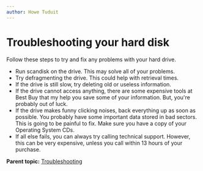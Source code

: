 ```yaml
---
author: Howe Tuduit
---
```


# Troubleshooting your hard disk

Follow these steps to try and fix any problems with your hard drive.

-    Run scandisk on the drive. This may solve all of your problems. 
-    Try defragmenting the drive. This could help with retrieval times. 
-    If the drive is still slow, try deleting old or useless information. 
-    If the drive cannot access anything, there are some expensive tools at Best Buy that my help you save some of your information. But, you're probably out of luck. 
-    If the drive makes funny clicking noises, back everything up as soon as possible. You probably have some important data stored in bad sectors. This is going to be painful to fix. Make sure you have a copy of your Operating System CDs.
-    If all else fails, you can always try calling technical support. However, this can be very expensive, unless you call within 13 hours of your purchase. 

**Parent topic:** [Troubleshooting](../taskbook/troubleshooting.md)

